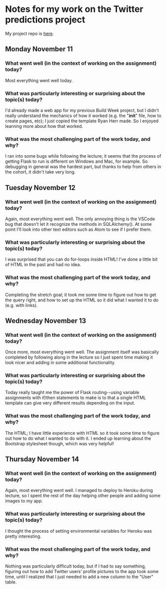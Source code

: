# Notes for my work on the Twitter predictions project

My project repo is [here](https://github.com/davidanagy/Twitoff-Project).

## Monday November 11

### What went well (in the context of working on the assignment) today?

Most everything went well today.

### What was particularly interesting or surprising about the topic(s) today?

I'd already made a web app for my previous Build Week project, but I didn't really understand
the mechanics of how it worked (e.g. the "__init__" file, how to create pages, etc); I just
copied the template Ryan Herr made. So I enjoyed learning more about how that worked.

### What was the most challenging part of the work today, and why?

I ran into some bugs while following the lecture; it seems that the process of getting Flask
to run is different on Windows and Mac, for example. So debugging in general was the hardest
part, but thanks to help from others in the cohort, it didn't take very long.

## Tuesday November 12

### What went well (in the context of working on the assignment) today?

Again, most everything went well. The only annoying thing is the VSCode bug that doesn't let it
recognize the methods in SQLAlchemy(). At some point I'll look into other text editors such as
Atom to see if I prefer them.

### What was particularly interesting or surprising about the topic(s) today?

I was surprised that you can do for-loops inside HTML! I've done a little bit of HTML
in the past and had no idea.

### What was the most challenging part of the work today, and why?

Completing the stretch goal; it took me some time to figure out how to get the query
right, and how to set up the HTML so it did what I wanted it to do (e.g. with links).

## Wednesday November 13

### What went well (in the context of working on the assignment) today?

Once more, most everything went well. The assignment itself was basically completed
by following along in the lecture so I just spent time making it look nicer and adding
in some additional functionality.

### What was particularly interesting or surprising about the topic(s) today?

Today really taught me the power of Flask routing--using variable assignments with if/then
statements to make is to that a single HTML template can give very different results
depending on the input.

### What was the most challenging part of the work today, and why?

The HTML; I have little experience with HTML so it took some time to figure out how to do
what I wanted to do with it. I ended up learning about the Bootstrap stylesheet though,
which was very helpful!

## Thursday November 14

### What went well (in the context of working on the assignment) today?

Again, most everything went well. I managed to deploy to Heroku during lecture, so I spent
the rest of the day helping other people and adding some images to my app.

### What was particularly interesting or surprising about the topic(s) today?

I thought the process of setting environmental variables for Heroku was pretty interesting.

### What was the most challenging part of the work today, and why?

Nothing was particularly difficult today, but if I had to say something, figuring out how to
add Twitter users' profile pictures to the app took some time, until I realized that I just
needed to add a new column to the "User" table.